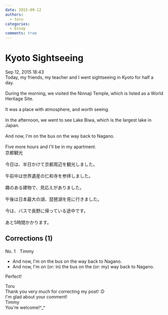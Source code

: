 ```yaml
---
date: 2015-09-12
authors:
  - toru
categories:
  - Essay
comments: true
---
```


# Kyoto Sightseeing
<div class="date">Sep 12, 2015 18:43</div>
<div id="post"><div id="body_show_ori">
Today, my friends, my teacher and I went sightseeing in Kyoto for half a day.<br/><br/>During the morning, we visited the Ninnaji Temple, which is listed as a World Heritage Site.<br/><br/>It was a place with atmosphere, and worth seeing.<br/><br/>In the afternoon, we went to see Lake Biwa, which is the largest lake in Japan.<br/><br/>And now, I'm on the bus on the way back to Nagano.<br/><br/>Five more hours and I'll be in my apartment.
</div></div>

<!-- more -->

<div id="post_ja"><div id="body_show_mo">
京都観光<br/><br/>今日は、半日かけて京都周辺を観光しました。<br/><br/>午前中は世界遺産の仁和寺を参拝しました。<br/><br/>趣のある建物で、見応えがありました。<br/><br/>午後は日本最大の湖、琵琶湖を見に行きました。<br/><br/>今は、バスで長野に帰っている途中です。<br/><br/>あと5時間かかります。
</div></div>

## Corrections (1)
<div id="block"><div class="first_name"> No. 1　<span class="just_name">Timmy</span></div><div id="block2">
<ul class="correction_field">
<li class="incorrect">And now, I'm on the bus on the way back to Nagano.</li>
<li class="corrected correct">
And now, I'm on (or: <span class="f_blue">in</span>) the bus on the (or: <span class="f_blue">my</span>) way back to Nagano.
</li>
</ul>
<p class="comment_small">
 Perfect!
</p>

</div><div class="name"><span class="just_name">Toru</span><br>
Thank you very much for correcting my post! :D<br/>I'm glad about your comment!
</div>
<div class="name"><span class="just_name">Timmy</span><br>
You're welcome!^_^
</div>
</div>
